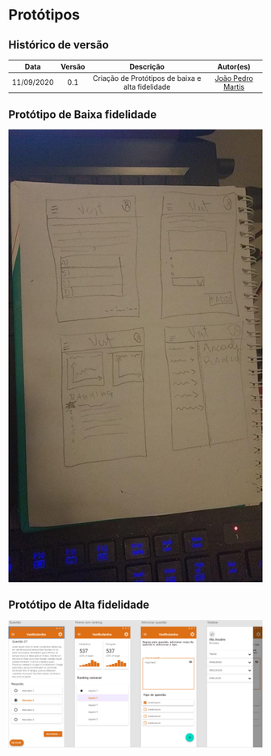 # Protótipos

## Histórico de versão
| Data | Versão | Descrição | Autor(es) |
| :--: | :----: | :-------: | :-------: |
|11/09/2020| 0.1 | Criação de Protótipos de baixa e alta fidelidade| [João Pedro Martis](hhttps://github.com/jpmartins201)|

## Protótipo de Baixa fidelidade

![Protótipo Baixa](../../img/prototipos/prototipo_baixafidelidade_v1.jpg)

## Protótipo de Alta fidelidade

![Protótipo Baixa](../../img/prototipos/prototipo_altafidelidade_v1.jpeg)